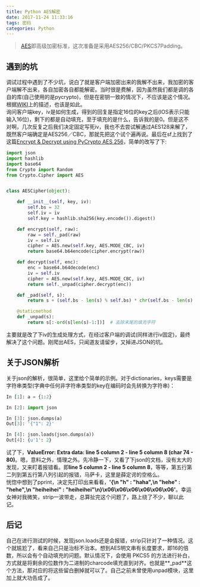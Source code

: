 ```yaml
---
title: Python AES解密
date: 2017-11-24 11:33:16
tags: 密码
categories: Python
---
```


> [AES](https://zh.wikipedia.org/wiki/%E9%AB%98%E7%BA%A7%E5%8A%A0%E5%AF%86%E6%A0%87%E5%87%86)即高级加密标准，这次准备是采用AES256/CBC/PKCS7Padding。  

<!--more--> 

## 遇到的坑  
调试过程中遇到了不少坑，说白了就是客户端加密出来的我解不出来，我加密的客户端解不出来，各自加密各自都能解密。当时很是费解，因为虽然我们都是调的各自的库(自己使用的是pycrypto)，但是在密钥一致的情况下，不应该是这个情况。根据[WIKI](https://zh.wikipedia.org/wiki/%E9%AB%98%E7%BA%A7%E5%8A%A0%E5%AF%86%E6%A0%87%E5%87%86)上的描述，也该是如此。    
询问客户端key，iv是如何生成，得到的回复是指定16位的key之后(IOS表示只能输入16位)，剩下的都是自动填充，至于填充的是什么，告诉我的是0。但是这不对啊，几次反复之后我们决定固定写死iv，我也不去尝试解通过AES128来解了，既然客户端确定是AES256／CBC，那就先把这个试个遍再说。最后在sf上找到了这篇[Encrypt & Decrypt using PyCrypto AES 256](https://stackoverflow.com/questions/12524994/encrypt-decrypt-using-pycrypto-aes-256)，简单的改写了下:  

```Python
import json
import hashlib
import base64
from Crypto import Random
from Crypto.Cipher import AES


class AESCipher(object):

    def __init__(self, key, iv):
        self.bs = 32
        self.iv = iv
        self.key = hashlib.sha256(key.encode()).digest()

    def encrypt(self, raw):
        raw = self._pad(raw)
        iv = self.iv
        cipher = AES.new(self.key, AES.MODE_CBC, iv)
        return base64.b64encode(cipher.encrypt(raw))

    def decrypt(self, enc):
        enc = base64.b64decode(enc)
        iv = self.iv
        cipher = AES.new(self.key, AES.MODE_CBC, iv)
        return self._unpad(cipher.decrypt(enc))

    def _pad(self, s):
        return s + (self.bs - len(s) % self.bs) * chr(self.bs - len(s) % self.bs)

    @staticmethod
    def _unpad(s):
        return s[:-ord(s[len(s)-1:])]  # 去除末尾的填充字符 
```    

主要就是改了下iv的生成处理方式，在经过客户端的调试(同样进行iv固定)，最终解决了这个问题。刚爬出AES，只闻道友请留步，又掉进JSON的坑。

## 关于JSON解析  
关于json的解析，很简单，这里给个简单的示例。对于dictionaries，keys需要是字符串类型(字典中任何非字符串类型的key在编码时会先转换为字符串)：  

```Python
In [1]: a = {1:2}

In [2]: import json

In [3]: json.dumps(a)
Out[3]: '{"1": 2}'

In [4]: json.loads(json.dumps(a))
Out[4]: {u'1': 2}
```  

试了下，**ValueError: Extra data: line 5 column 2 - line 5 column 8 (char 74 - 80)**。嗯，意料之外，情理之外。先冷静一下，又看了下json的文档，没有太大的发现，又来盯着报错看。即**line 5 column 2 - line 5 column 8**，等等，第五行第二列到第五行第八列引起的报错，马萨卡，这里是薛定谔的空格么。  
恍惚中想到了pprint，决定先打印出来看看，**'{\n  "h" : "haha",\n  "hehe" : "hehe",\n  "heiheihei" : "heiheihei"\n}\x06\x06\x06\x06\x06\x06'**。幸运女神对我微笑，strip一波带走，总算扯完这个问题了，路上绕了不少，聊以此记。  

## 后记  
自己在进行测试的时候，发现json.loads还是会报错，strip只针对了一种情况。这个就尴尬了，看来自己只是治标不治本。想到AES明文串有长度要求，即16的倍数，所以会有个自动填充的问题。默认情况下，会使用 PKCS5 的方法进行补白，方式就是将剩余的位数作为二进制的charcode填充直到对齐。也就是**_pad**这个方法，那对应的将这些留白删掉就可以了。自己之前未曾使用unpad模块，这里加上就大功告成了。 


